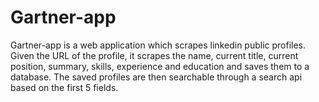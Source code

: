 # Gartner-app

Gartner-app is a web application which scrapes linkedin public profiles. Given the URL of the profile, it scrapes the name,
current title, current position, summary, skills, experience and education and saves them to a database.
The saved profiles are then searchable through a search api based on the first 5 fields.
